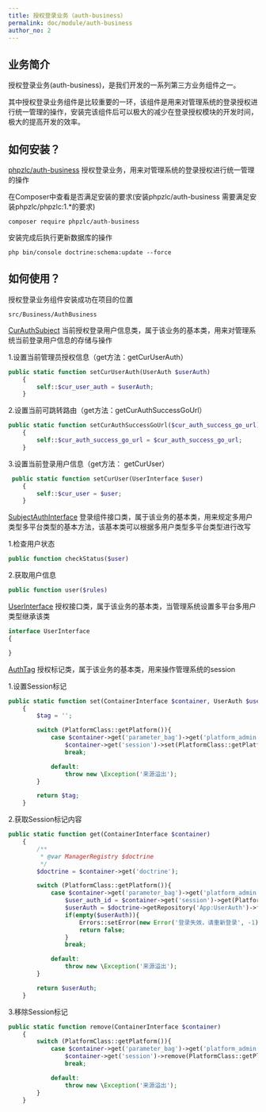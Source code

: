 ```yaml
---
title: 授权登录业务（auth-business）
permalink: doc/module/auth-business
author_no: 2
---
```

## 业务简介

授权登录业务(auth-business)，是我们开发的一系列第三方业务组件之一。

其中授权登录业务组件是比较重要的一环，该组件是用来对管理系统的登录授权进行统一管理的操作，安装完该组件后可以极大的减少在登录授权模块的开发时间，极大的提高开发的效率。

## 如何安装？

[phpzlc/auth-business](https://packagist.org/packages/phpzlc/auth-business) 授权登录业务，用来对管理系统的登录授权进行统一管理的操作

在Composer中查看是否满足安装的要求(安装phpzlc/auth-business 需要满足安装phpzlc/phpzlc:1.*的要求)

```shell
composer require phpzlc/auth-business
```

安装完成后执行更新数据库的操作

```shell 
php bin/console doctrine:schema:update --force
```

## 如何使用？

授权登录业务组件安装成功在项目的位置
```text
src/Business/AuthBusiness
```

[CurAuthSubject](#) 当前授权登录用户信息类，属于该业务的基本类，用来对管理系统当前登录用户信息的存储与操作

1.设置当前管理员授权信息（get方法：getCurUserAuth）
```php
public static function setCurUserAuth(UserAuth $userAuth)
    {
        self::$cur_user_auth = $userAuth;
    }
```

2.设置当前可跳转路由（get方法：getCurAuthSuccessGoUrl）
```php
public static function setCurAuthSuccessGoUrl($cur_auth_success_go_url)
    {
        self::$cur_auth_success_go_url = $cur_auth_success_go_url;
    }
```

3.设置当前登录用户信息（get方法： getCurUser）
```php
 public static function setCurUser(UserInterface $user)
    {
        self::$cur_user = $user;
    }
```

[SubjectAuthInterface](#) 登录组件接口类，属于该业务的基本类，用来规定多用户类型多平台类型的基本方法，该基本类可以根据多用户类型多平台类型进行改写

1.检查用户状态
```php
public function checkStatus($user)
```

2.获取用户信息
```php
public function user($rules)
```

[UserInterface](#) 授权接口类，属于该业务的基本类，当管理系统设置多平台多用户类型继承该类

```php
interface UserInterface
{

}
```

[AuthTag](#) 授权标记类，属于该业务的基本类，用来操作管理系统的session

1.设置Session标记
```php
public static function set(ContainerInterface $container, UserAuth $userAuth)
    {
        $tag = '';

        switch (PlatformClass::getPlatform()){
            case $container->get('parameter_bag')->get('platform_admin'):
                $container->get('session')->set(PlatformClass::getPlatform() . $container->get('parameter_bag')->get('login_tag_session_name'), $userAuth->getId());
                break;

            default:
                throw new \Exception('来源溢出');
        }

        return $tag;
    }
```

2.获取Session标记内容
```php
public static function get(ContainerInterface $container)
    {
        /**
         * @var ManagerRegistry $doctrine
         */
        $doctrine = $container->get('doctrine');

        switch (PlatformClass::getPlatform()){
            case $container->get('parameter_bag')->get('platform_admin'):
                $user_auth_id = $container->get('session')->get(PlatformClass::getPlatform() . $container->get('parameter_bag')->get('login_tag_session_name'));
                $userAuth = $doctrine->getRepository('App:UserAuth')->find($user_auth_id);
                if(empty($userAuth)){
                    Errors::setError(new Error('登录失效，请重新登录', -1));
                    return false;
                }
                break;

            default:
                throw new \Exception('来源溢出');
        }

        return $userAuth;
    }
```

3.移除Session标记
```php
public static function remove(ContainerInterface $container)
    {
        switch (PlatformClass::getPlatform()){
            case $container->get('parameter_bag')->get('platform_admin'):
                $container->get('session')->remove(PlatformClass::getPlatform() . $container->get('parameter_bag')->get('login_tag_session_name'));
                break;

            default:
                throw new \Exception('来源溢出');
        }
    }
```
